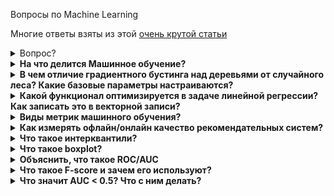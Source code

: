Вопросы по Machine Learning

Многие ответы взяты из этой [очень крутой статьи](https://vas3k.ru/blog/machine_learning/)
<details>
<summary>Вопрос?</summary>
<div> <br />
	Тело ответаа
	<p></p>
	<b></b>

</div>
</details>


<details>
<summary><b>На что делится Машинное обучение?</b></summary>
<div> <br />
	<img width=650 src="https://github.com/Lisstrange/interviews/blob/master/images/7ry.jpg" alt="bench">
</div>
</details>

<details>
<summary><b>В чем отличие градиентного бустинга над деревьями от случайного леса? Какие базовые параметры настраиваются?</b></summary>
<div> <br />
  
Оба алгоритма являются ансамблями, но реализуют разные подходы: бустинг и беггинг соотвествтенно.  

 **Ансамбль** - набор из моделей, решающих одну задачу, результаты работы которых компонуются так, чтобы повысить эффективность и точность, в сравнении с прогнозом одной модели.  
 
 **Бустинг** - подход, при котором модели обучаются последовательно.  
 Эта техника использует идею о том, что следующая модель будет учится на ошибках предыдущей. Они имеют неравную вероятность появления в последующих моделях, и чаще появятся те, что дают наибольшую ошибку. Обучающая выборка на каждой итерации определяется, исходя из ошибок классификации на предыдущих итерациях. Из-за того, что предсказатели обучаются на ошибках, совершенных предыдущими, требуется меньше времени для того, чтобы добраться до реального ответа. 
	
  Плюсы: быстрый и точный
	
  Минусы: переобучается и не параллелится
	<img width=550 src="https://github.com/Lisstrange/interviews/blob/master/images/boosting.jpg" alt="bench">
	
	
 **Беггинг** - подход, при котором несколько базовых моделей обучаются параллельно на различных подвыборках, и на различных признаках. Результаты обучения всех моделей усредняются.  
 Эффективность бэггинга достигается благодаря тому, что базовые алгоритмы, обученные по различным подвыборкам, получаются достаточно различными, и их ошибки взаимно компенсируются при голосовании, а также за счёт того, что объекты-выбросы могут не попадать в некоторые обучающие подвыборки. Случайный лес - беггинг, в основе которого лежат модели деревьев решений.
	
  Плюсы: довольно точен, устойчив к выбросам
	
  Минусы: очень большой размер моделей, которые получаются в результате
		<img width=550 src="https://github.com/Lisstrange/interviews/blob/master/images/bagging.jpg" alt="bench">
  
  Безовые параметры зависят от типа решаемой задачи (классификация, регрессия) и выбранной базовой модели. Основной общий параметр - число деревьев и их глубина. 
</div>
</details>



<details>
<summary><b>Какой функционал оптимизируется в задаче линейной регрессии? Как записать это в векторной записи?</b></summary>
<div> <br />
	<p></p>
	<b></b>

<img width=400 src="https://github.com/Lisstrange/interviews/blob/master/images/extra.jpg" alt="bench">
<p>Напомню, что <b>линейная регрессия</b> - это метод восстановления зависимости между двумя переменными. Её оптимизация сводится к максимизации прадоподобия, что эквивалентно минимизации среднеквадратичной ошибки (MSE), которая широко используется в реальных задачах.  </p>
<img width=400 src="https://github.com/Lisstrange/interviews/blob/master/images/vector_mse.jpeg" alt="bench">

</div>
</details>




<details>
<summary><b>Виды метрик машинного обучения?</b></summary>
<div> <br />
	<p></p>
	<b></b>
  
<b>Классификация:</b>
  * accuracy
  * precision 
  * recall
  * F-measure
  * AUC-ROC и AUC-PR
  * Logistic Loss (*Данная метрика нечасто выступает в бизнес-требованиях, но часто — в задачах на kaggle. [Крутая статья](https://dyakonov.org/2018/03/12/%d0%bb%d0%be%d0%b3%d0%b8%d1%81%d1%82%d0%b8%d1%87%d0%b5%d1%81%d0%ba%d0%b0%d1%8f-%d1%84%d1%83%d0%bd%d0%ba%d1%86%d0%b8%d1%8f-%d0%be%d1%88%d0%b8%d0%b1%d0%ba%d0%b8/#more-6139)* )  
  
<b>Регрессия</b>
  * MSE
  * R<sup><small>2</small></sup> ([Коэффициент детерминации](https://ru.wikipedia.org/wiki/%D0%9A%D0%BE%D1%8D%D1%84%D1%84%D0%B8%D1%86%D0%B8%D0%B5%D0%BD%D1%82_%D0%B4%D0%B5%D1%82%D0%B5%D1%80%D0%BC%D0%B8%D0%BD%D0%B0%D1%86%D0%B8%D0%B8))
  * MAE
  * Квантильная ошибка (*нормальных мануалов не нашел, в двух словах - сильнее штрафует за недопрогноз, чем за перепрогноз*)
  
<b>Кластеризация</b>(*почитать можно [тут](https://habr.com/ru/company/ods/blog/325654/)*)
  * Adjusted Rand Index (ARI)
  * Adjusted Mutual Information (AMI)
  * Homogenity
  * Completeness
  * V-measure
  * Silhouette



<b>Ренжирования</b>(*почитать можно [тут](https://habr.com/ru/company/econtenta/blog/303458/)*)
  * Mean average precision (map@K)
  * Precision at K (Precision@K)
  * Average precision at K (ap@K)
  * Mean average precision at K (map@K)
  * Normalized Discounted Cumulative Gain(NDCG)
  * Normalized Discounted Cumulative Gain (CG@K)
  * Discounted Cumulative Gain at K (DCG@K)
  * Normalized Discounted Cumulative Gain at K (nDCG@K)
  * Mean reciprocal rank (MRR)
  * Метрики на основе ранговой корреляции
  * Метрики на основе каскадной модели поведения
	
	
	
<b>Так же есть неформализованные метрики качества рекомендательных систем, которые нужно учитывать</b>
  * Разнообразие (deversity): например, число рекомендаций из разных категорий или степень различия рекомедаций между сессиями пользователя 
  * Новизна (Novelty): сколько среди рекомендаций объектов новых для пользователя 
  * Покрытие (coverage): доля объектов, которые хотя бы раз побывали в рекомендациях
  * Догадливость (serendipity): способность угадывать неожиданные нетривиальные предпочтения пользователей
</div>
</details>


<details>
<summary><b>Как измерять офлайн/онлайн качество рекомендательных систем?</b></summary>
<div> <br />
	
<b>Типичная схема эксперимента:</b>
 *  разбиваем выборку сессий на обучение и тест;
 * оптимизируем оффлайн-метрику качества на обучении;
 * оцениваем качество на тесте и выбираем модель;
 * внедряем модель в рекомендательный сервис;
 * проводим AB-тестированием, измеряем онлайн-метрику (деньги или число кликов)
	
<b>Онлайн и оффлайн-метрики могут быть слабо связаны:</b>
 * в оффлайне не известно, что пользователь мог бы купить
 * в оффлайне не известно, что он купил бы без рекомендацицй (порекомендовали то, что он покупает в данный момент)
	
<b>Выводы из экспериментов:</b> для улучшений онлайн-точности, нужно оптимизировать разные аспекты качества в оффлайне.
</div>
</details>




<details>
<summary><b>Что такое интерквантили?</b></summary>
<div> <br />
	Интерквартиль (IQR - одна из мер разброса или рассеяния данных. Он равен разности между верхним и нижним (первым и третьим) квартилями. Другими словами IQR -  это ширина интервала, содержащего средние 50% выборки. Таким образом, чем меньше IQR, тем меньше рассеяние. Положительной чертой этого показателя является его устойчивость (робастность), т.е. на него слабо влияют выбросы.

</div>
</details>



<details>
<summary><b>Что такое boxplot?</b></summary>
<div> <br />
	<b>boxplot, ящик с усами, диаграмма размаха</b> — график, использующийся в описательной статистике, компактно изображающий одномерное распределение вероятностей. (*прим. часто помогает визуально определить выбросы*)
	<p></p>
	П.С Выбросы считаются по формуле: (Q1 - 1.5 * IQR or Q3 + 1.5 * IQR). где IQR = Q3−Q1. </p>
	Выглядит следующим образом: 
	<p></p>
<img width=400 src="https://github.com/Lisstrange/interviews/blob/master/images/boxplot.png" alt="bench">
</div>
</details>






<details>
<summary><b>Объяснить, что такое ROC/AUC</b></summary>
<div> <br />
		<p></p>
<img width=400 src="https://github.com/Lisstrange/interviews/blob/master/images/roc_auc.jpg" alt="bench">
		<p></p>
<b>ROC/AUC</b> - это метрика, позволяющая оценить качество бинарной классификации,более информативная, нежели accuracy и показывающая, как часто мы ошибаемся и <b>как</b> мы ошибаемся. Задача бинарной классификации подразумевает два возможных класса, 0 и 1.  

Например, мы хотим понять, будет ли в какой-то день дождь (класс 1) или нет (класс 0). И ошибиться мы можем двумя способами:
    * сказать что дождя не будет, а он пойдет (*False Negative/ложнонегативное предсказание*)
    * сказать что дождь пойдет, а его не будет (*False Positive/ложнопозитивное предсказание*)
Если мы сказали что дождь пошел и угадали - это True Positive/ верноположительное предсказание.

Roc-кривая - это график зависимости True Positive от False Positive, а roc_auc - площадь под этой кривой. (*между синеньким и зелененьким*)  

<img width=400 src="https://github.com/Lisstrange/interviews/blob/master/images/roc_auc2.png" alt="bench">
</div>
</details>




<details>
<summary><b>Что такое F-score и зачем его используют?</b></summary>
<div> <br />
	*Посмотри предыдущий вопрос, про roc_auc, где описано что такое False Negative и False Positive.*

<b>F-score, F-мера</b> - еще одна метрика оценки качества бинарной классификации, так же позволяющая определить как часто мы ошибаемся.

Почему это важно? Мы уже определили, что ошибки бывают двух видов: ложноположительные и ложноотрицательные. И в случае если один из этих типов ошибок нам более страшен - мы постараемся его не допускать, даже в ущерб ошибкам другого типа.

Например тебе нужно определить порок сердца у человека. Тут лучше лишний раз допустить False Positive, и предположить болезнь у здорового человека, нежели упустить больного и не заметить ее. Метрика, которую мы бы максимизировали в этом случае называется <b>recall</b>.

Если мы пытаемся как можно реже делать ложноположительные предсказания - (*например это слишком дорого, как если мы ищем где копать нефть*) - то мы максимизируем метрику <b>precision</b>.  

<b>F-мера</b> же представляет собой гармоническое среднее между <b>precision</b> и <b>recall</b>. Она стремится к нулю, если любой из этих параметров стремится к нулю. Эту метрику мы хотим видеть высокой если нам важен баланс.
</div>
</details>
	

	
	
<details>
<summary><b>Что значит AUC < 0.5? Что с ним делать?</b></summary>
<div> <br />
	В случае бинарной классификации (когда у нас есть только два класса), AUC — эквивалентна вероятности, что классификатор присвоит большее значение классу 1, чем классу 0, а если AUC < 0.5, то можно просто перевернуть выдаваемые значения классификатором потому, что у тебя противоположная ситуация.
</div>
</details>
